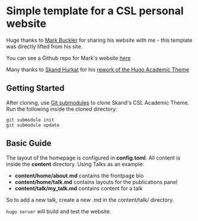 # Simple template for a CSL personal website

Huge thanks to [Mark Buckler](http://www.markbuckler.com/) for sharing
his website with me - this template was directly lifted from his site.

You can see a Github repo for Mark's website [here](https://github.com/mbuckler/personal-website)

Many thanks to [Skand Hurkat](https://people.ece.cornell.edu/skand/) for his
[rework of the Hugo Academic Theme](https://github.com/skandhurkat/hugo-theme-cornellcsl)

## Getting Started ##

After cloning, use [Git submodules](https://git-scm.com/book/en/v2/Git-Tools-Submodules)
to clone Skand's CSL Academic Theme. Run the following inside the cloned directory:

    git submodule init
    git submodule update

## Basic Guide ##

The layout of the homepage is configured in **config.toml**.
All content is inside the **content** directory. Using Talks as an example:

* **content/home/about.md** contains the frontpage bio
* **content/home/talk.md** contains layouts for the publications panel
* **content/talk/my_talk.md** contains content for a talk

So to add a new talk, create a new .md in the content/talk/ directory.

```hugo server``` will build and test the website.
